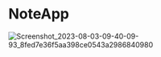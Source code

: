 # NoteApp

![Screenshot_2023-08-03-09-40-09-93_8fed7e36f5aa398ce0543a2986840980](https://github.com/PriyogopalSingha/NoteApp/assets/79001314/463d5a9e-312c-48a7-9901-0713657309f3)
